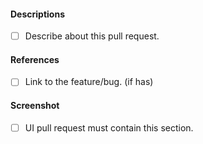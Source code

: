 #### Descriptions
- [ ] Describe about this pull request.


#### References
- [ ] Link to the feature/bug. (if has)


#### Screenshot
- [ ] UI pull request must contain this section.
